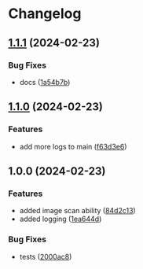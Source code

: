 # Changelog

## [1.1.1](https://github.com/unoplat/unoplat-ci-cd-scripts/compare/v1.1.0...v1.1.1) (2024-02-23)


### Bug Fixes

* docs ([1a54b7b](https://github.com/unoplat/unoplat-ci-cd-scripts/commit/1a54b7b1f096c1dfdceab0aefef92bd0246ceffe))

## [1.1.0](https://github.com/unoplat/unoplat-ci-cd-scripts/compare/v1.0.0...v1.1.0) (2024-02-23)


### Features

* add more logs to main ([f63d3e6](https://github.com/unoplat/unoplat-ci-cd-scripts/commit/f63d3e61b8467450c9175cc9462ce25303826115))

## 1.0.0 (2024-02-23)


### Features

* added image scan ability ([84d2c13](https://github.com/unoplat/unoplat-ci-cd-scripts/commit/84d2c13cbc75ed25fa4552ccd4a6edb45793b637))
* added logging ([1ea644d](https://github.com/unoplat/unoplat-ci-cd-scripts/commit/1ea644dd720746af0287ee4442a12109423170db))


### Bug Fixes

* tests ([2000ac8](https://github.com/unoplat/unoplat-ci-cd-scripts/commit/2000ac8232fe7cc38f41babc5e4a221daa1d1a1d))
